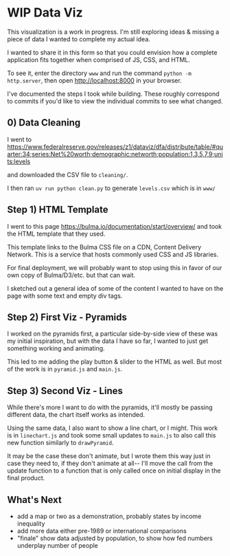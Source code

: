 # WIP Data Viz

This visualization is a work in progress. I'm still exploring ideas & missing a piece of data I wanted to complete my actual idea.

I wanted to share it in this form so that you could envision how a complete application fits together when comprised of JS, CSS, and HTML.

To see it, enter the directory `www` and run the command `python -m http.server`, then open <http://localhost:8000> in your browser.

I've documented the steps I took while building. These roughly correspond to commits if you'd like to view the individual commits to see what changed.

## 0) Data Cleaning

I went to <https://www.federalreserve.gov/releases/z1/dataviz/dfa/distribute/table/#quarter:34;series:Net%20worth;demographic:networth;population:1,3,5,7,9;units:levels>

and downloaded the CSV file to `cleaning/`. 

I then ran `uv run python clean.py` to generate `levels.csv` which is in `www/`

## Step 1) HTML Template

I went to this page <https://bulma.io/documentation/start/overview/> and took the HTML template that they used.

This template links to the Bulma CSS file on a CDN, Content Delivery Network. This is a service that hosts commonly used CSS and JS libraries.

For final deployment, we will probably want to stop using this in favor of our own copy of Bulma/D3/etc. but that can wait.

I sketched out a general idea of some of the content I wanted to have on the page with some text and empty div tags.

## Step 2) First Viz - Pyramids

I worked on the pyramids first, a particular side-by-side view of these was my initial inspiration, but with the data I have so far, I wanted to just get something working and animating.

This led to me adding the play button & slider to the HTML as well. But most of the work is in `pyramid.js` and `main.js`.

## Step 3) Second Viz - Lines

While there's more I want to do with the pyramids, it'll mostly be passing different data, the chart itself works as intended.

Using the same data, I also want to show a line chart, or I might. This work is in `linechart.js` and took some small updates to `main.js` to also call this new function similarly to `drawPyramid`.

It may be the case these don't animate, but I wrote them this way just in case they need to, if they don't animate at all-- I'll move the call from the update function to a function that is only called once on initial display in the final product.

## What's Next

- add a map or two as a demonstration, probably states by income inequality
- add more data either pre-1989 or international comparisons
- "finale" show data adjusted by population, to show how fed numbers underplay number of people
